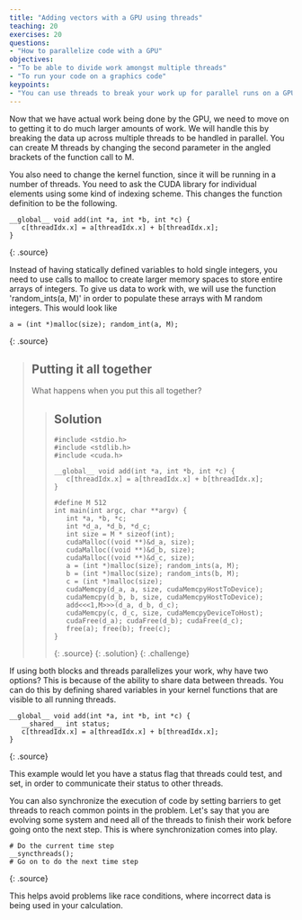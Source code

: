 ```yaml
---
title: "Adding vectors with a GPU using threads"
teaching: 20
exercises: 20
questions:
- "How to parallelize code with a GPU"
objectives:
- "To be able to divide work amongst multiple threads"
- "To run your code on a graphics code"
keypoints:
- "You can use threads to break your work up for parallel runs on a GPU"
---
```


Now that we have actual work being done by the GPU, we need to move on to getting it to do much larger amounts of work. We will handle this by breaking the data up across multiple threads to be handled in parallel. You can create M threads by changing the second parameter in the angled brackets of the function call to M.

You also need to change the kernel function, since it will be running in a number of threads. You need to ask the CUDA library for individual elements using some kind of indexing scheme. This changes the function definition to be the following.

~~~
__global__ void add(int *a, int *b, int *c) {
   c[threadIdx.x] = a[threadIdx.x] + b[threadIdx.x];
}
~~~
{: .source}

Instead of having statically defined variables to hold single integers, you need to use calls to malloc to create larger memory spaces to store entire arrays of integers. To give us data to work with, we will use the function 'random_ints(a, M)' in order to populate these arrays with M random integers. This would look like

~~~
a = (int *)malloc(size); random_int(a, M);
~~~
{: .source}

> ## Putting it all together
> What happens when you put this all together?
> > ## Solution
> > ~~~
> > #include <stdio.h>
> > #include <stdlib.h>
> > #include <cuda.h>
> > 
> > __global__ void add(int *a, int *b, int *c) {
> >    c[threadIdx.x] = a[threadIdx.x] + b[threadIdx.x];
> > }
> > 
> > #define M 512
> > int main(int argc, char **argv) {
> >    int *a, *b, *c;
> >    int *d_a, *d_b, *d_c;
> >    int size = M * sizeof(int);
> >    cudaMalloc((void **)&d_a, size);
> >    cudaMalloc((void **)&d_b, size);
> >    cudaMalloc((void **)&d_c, size);
> >    a = (int *)malloc(size); random_ints(a, M);
> >    b = (int *)malloc(size); random_ints(b, M);
> >    c = (int *)malloc(size);
> >    cudaMemcpy(d_a, a, size, cudaMemcpyHostToDevice);
> >    cudaMemcpy(d_b, b, size, cudaMemcpyHostToDevice);
> >    add<<<1,M>>>(d_a, d_b, d_c);
> >    cudaMemcpy(c, d_c, size, cudaMemcpyDeviceToHost);
> >    cudaFree(d_a); cudaFree(d_b); cudaFree(d_c);
> >    free(a); free(b); free(c);
> > }
> > ~~~
> > {: .source}
> {: .solution}
{: .challenge}

If using both blocks and threads parallelizes your work, why have two options? This is because of the ability to share data between threads. You can do this by defining shared variables in your kernel functions that are visible to all running threads.

~~~
__global__ void add(int *a, int *b, int *c) {
   __shared__ int status;
   c[threadIdx.x] = a[threadIdx.x] + b[threadIdx.x];
}
~~~
{: .source}

This example would let you have a status flag that threads could test, and set, in order to communicate their status to other threads.

You can also synchronize the execution of code by setting barriers to get threads to reach common points in the problem. Let's say that you are evolving some system and need all of the threads to finish their work before going onto the next step. This is where synchronization comes into play.

~~~
# Do the current time step
__syncthreads();
# Go on to do the next time step
~~~
{: .source}

This helps avoid problems like race conditions, where incorrect data is being used in your calculation.
